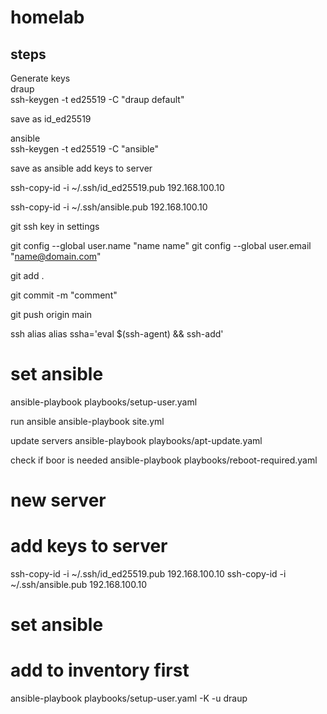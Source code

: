 # homelab

## steps

 Generate keys\
 draup\
ssh-keygen -t ed25519 -C "draup default"

save as id_ed25519 

ansible\
ssh-keygen -t ed25519 -C "ansible"
 
save as ansible
 add keys to server

ssh-copy-id -i ~/.ssh/id_ed25519.pub 192.168.100.10

ssh-copy-id -i ~/.ssh/ansible.pub 192.168.100.10

git ssh key in settings

git config --global user.name "name name"
git config --global user.email "name@domain.com"

git add .

git commit -m "comment"

 git push origin main

ssh alias
 alias ssha='eval $(ssh-agent) && ssh-add'


 # set ansible
 


 ansible-playbook playbooks/setup-user.yaml 


run ansible
ansible-playbook site.yml


update servers
ansible-playbook playbooks/apt-update.yaml

check if boor is needed
ansible-playbook playbooks/reboot-required.yaml

# new server

# add keys to server
ssh-copy-id -i ~/.ssh/id_ed25519.pub 192.168.100.10
ssh-copy-id -i ~/.ssh/ansible.pub 192.168.100.10

 # set ansible
 # add to inventory first 
ansible-playbook playbooks/setup-user.yaml -K -u draup

 
